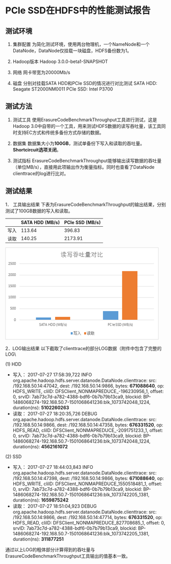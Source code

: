 PCIe SSD在HDFS中的性能测试报告
============

测试环境
-------------

1. 集群配置
为简化测试环境，使用两台物理机，一个NameNode和一个DataNode，DataNode仅挂载一块磁盘，HDFS备份数为1。

2. Hadoop版本
Hadoop 3.0.0-beta1-SNAPSHOT

3. 网络
网卡带宽为20000Mb/s

4. 磁盘
分别对挂载SATA HDD和PCIe SSD的情况进行对比测试
SATA HDD: Seagate ST2000NM0011
PCIe SSD: Intel P3700

测试方法
-------------

1. 测试工具
使用ErasureCodeBenchmarkThroughput工具进行测试，这是Hadoop 3.0中自带的一个工具，用来测试HDFS数据的读写吞吐量，该工具同时支持EC方式和传统多备份方式存储的数据。

2. 数据集
数据集大小为**100GB**，测试单备份下写入和读取的吞吐量。**Shortcircuit选项关闭**。

3. 测试指标
ErasureCodeBenchmarkThroughput能够输出读写数据的吞吐量（单位MB/s），直接用此项输出作为衡量指标。同时也查看了DataNode clienttrace的log进行比对。

测试结果
-------------

1． 工具输出结果
下表为ErasureCodeBenchmarkThroughput的输出结果，分别测试了100GB数据的写入和读取。

|     |   SATA HDD (MB/s)  |   PCIe SSD (MB/s)  |
| --- | --- | --- |
|  写入   |  113.64   |  396.83   |
|  读取   |  140.25   |  2173.91   |

![enter description here][1]
		
2．LOG输出结果
以下截取了clienttrace的部分LOG数据（附件中包含了完整的LOG\

(1) HDD

* 写入：
2017-07-27 17:58:39,722 INFO org.apache.hadoop.hdfs.server.datanode.DataNode.clienttrace: src: /192.168.50.14:47042, dest: /192.168.50.14:9866, bytes: **671088640**, op: HDFS_WRITE, cliID: DFSClient_NONMAPREDUCE_-196230956_1, offset: 0, srvID: 7ab73c7d-a782-4388-bdf6-0b7b79b13ca9, blockid: BP-1486068274-192.168.50.7-1501068641236:blk_1073742048_1224, duration(ns): **5102260263**
* 读取：
2017-07-27 18:20:35,726 DEBUG org.apache.hadoop.hdfs.server.datanode.DataNode.clienttrace: src: /192.168.50.14:9866, dest: /192.168.50.14:47358, bytes: **676331520**, op: HDFS_READ, cliID: DFSClient_NONMAPREDUCE_-2091751233_1, offset: 0, srvID: 7ab73c7d-a782-4388-bdf6-0b7b79b13ca9, blockid: BP-1486068274-192.168.50.7-1501068641236:blk_1073742048_1224, duration(ns): **4562161072**

(2) SSD

* 写入：
2017-07-27 18:44:03,843 INFO org.apache.hadoop.hdfs.server.datanode.DataNode.clienttrace: src: /192.168.50.14:47398, dest: /192.168.50.14:9866, bytes: **671088640**, op: HDFS_WRITE, cliID: DFSClient_NONMAPREDUCE_1550518481_1, offset: 0, srvID: 7ab73c7d-a782-4388-bdf6-0b7b79b13ca9, blockid: BP-1486068274-192.168.50.7-1501068641236:blk_1073742205_1381, duration(ns): **1659875242**
* 读取：
2017-07-27 18:51:04,923 DEBUG org.apache.hadoop.hdfs.server.datanode.DataNode.clienttrace: src: /192.168.50.14:9866, dest: /192.168.50.14:47714, bytes: **676331520**, op: HDFS_READ, cliID: DFSClient_NONMAPREDUCE_827708685_1, offset: 0, srvID: 7ab73c7d-a782-4388-bdf6-0b7b79b13ca9, blockid: BP-1486068274-192.168.50.7-1501068641236:blk_1073742205_1381, duration(ns): **311877251**

通过以上LOG的粗体部分计算得到的吞吐量与ErasureCodeBenchmarkThroughput工具输出的值基本一致。


  [1]: ./images/1501488975399.jpg